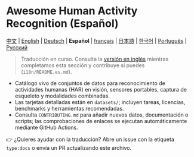 # Awesome Human Activity Recognition (Español)

[中文](README.zh.md) | [English](../README.md) | [Deutsch](README.de.md) | **Español** | [français](README.fr.md) | [日本語](README.ja.md) | [한국어](README.ko.md) | [Português](README.pt.md) | [Русский](README.ru.md)

> Traducción en curso. Consulta la [versión en inglés](../README.md) mientras completamos esta sección y contribuye si puedes (`i18n/README.es.md`).

- Catálogo vivo de conjuntos de datos para reconocimiento de actividades humanas (HAR) en visión, sensores portables, captura de esqueleto y modalidades combinadas.
- Las tarjetas detalladas están en `datasets/`; incluyen tareas, licencias, benchmarks y herramientas recomendadas.
- Consulta `CONTRIBUTING.md` para añadir nuevos datos, documentación o scripts; las comprobaciones de enlaces se ejecutan automáticamente mediante GitHub Actions.

👉 ¿Quieres ayudar con la traducción? Abre un issue con la etiqueta `type:docs` o envía un PR actualizando este archivo.
